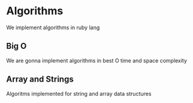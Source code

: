 # Algorithms

We implement algorithms in ruby lang

## Big O

We are gonna implement algorithms in best O time and space complexity

## Array and Strings

Algoritms implemented for string and array data structures